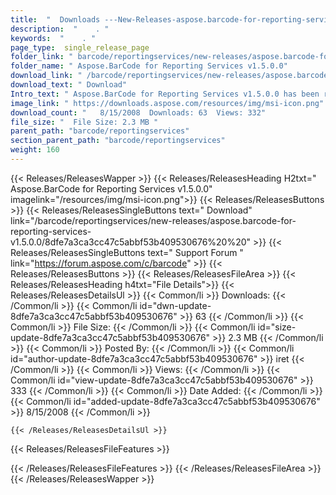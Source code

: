```yaml
---
title:  "  Downloads ---New-Releases-aspose.barcode-for-reporting-services-v1.5.0.0 . " 
description:  "    . " 
keywords:  "    . " 
page_type:  single_release_page
folder_link: " barcode/reportingservices/new-releases/aspose.barcode-for-reporting-services-v1.5.0.0/"
folder_name: " Aspose.BarCode for Reporting Services v1.5.0.0"
download_link: " /barcode/reportingservices/new-releases/aspose.barcode-for-reporting-services-v1.5.0.0/8dfe7a3ca3cc47c5abbf53b409530676"
download_text: " Download"
Intro_text: " Aspose.BarCode for Reporting Services v1.5.0.0 has been released. Aspose.BarCode..."
image_link: " https://downloads.aspose.com/resources/img/msi-icon.png"
download_count: "   8/15/2008  Downloads: 63  Views: 332"
file_size: "  File Size: 2.3 MB "
parent_path: "barcode/reportingservices"
section_parent_path: "barcode/reportingservices"
weight: 160 
---
```


{{< Releases/ReleasesWapper >}}
  {{< Releases/ReleasesHeading H2txt=" Aspose.BarCode for Reporting Services v1.5.0.0" imagelink="/resources/img/msi-icon.png">}}
  {{< Releases/ReleasesButtons >}}
    {{< Releases/ReleasesSingleButtons text=" Download" link="/barcode/reportingservices/new-releases/aspose.barcode-for-reporting-services-v1.5.0.0/8dfe7a3ca3cc47c5abbf53b409530676%20%20" >}}
    {{< Releases/ReleasesSingleButtons text=" Support Forum " link="https://forum.aspose.com/c/barcode" >}}
  {{< Releases/ReleasesButtons >}}
  {{< Releases/ReleasesFileArea >}}
    {{< Releases/ReleasesHeading h4txt="File Details">}}
    {{< Releases/ReleasesDetailsUl >}}
            {{< Common/li  >}} Downloads: {{< /Common/li >}} 
      {{< Common/li id="dwn-update-8dfe7a3ca3cc47c5abbf53b409530676" >}} 63 {{< /Common/li >}} 
      {{< Common/li  >}} File Size: {{< /Common/li >}} 
      {{< Common/li id="size-update-8dfe7a3ca3cc47c5abbf53b409530676" >}} 2.3 MB {{< /Common/li >}} 
      {{< Common/li  >}} Posted By: {{< /Common/li >}} 
      {{< Common/li id="author-update-8dfe7a3ca3cc47c5abbf53b409530676" >}} iret {{< /Common/li >}} 
      {{< Common/li  >}} Views: {{< /Common/li >}} 
      {{< Common/li id="view-update-8dfe7a3ca3cc47c5abbf53b409530676" >}} 333 {{< /Common/li >}} 
      {{< Common/li  >}} Date Added: {{< /Common/li >}} 
      {{< Common/li id="added-update-8dfe7a3ca3cc47c5abbf53b409530676" >}} 8/15/2008 {{< /Common/li >}} 

    {{< /Releases/ReleasesDetailsUl >}}

  {{< Releases/ReleasesFileFeatures >}}
      
  {{< /Releases/ReleasesFileFeatures >}}
 {{< /Releases/ReleasesFileArea >}}
{{< /Releases/ReleasesWapper >}}


